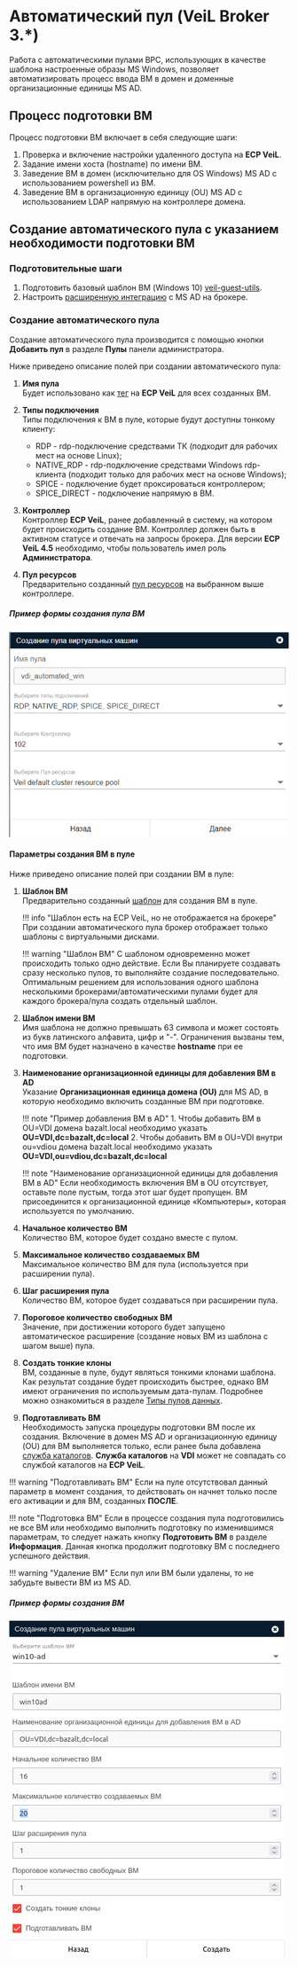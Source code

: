 # Автоматический пул (VeiL Broker 3.*)

Работа с автоматическими пулами ВРС, использующих в качестве шаблона настроенные образы MS Windows, позволяет
автоматизировать процесс ввода ВМ в домен и доменные организационные единицы MS AD.

## Процесс подготовки ВМ 
Процесс подготовки ВМ включает в себя следующие шаги:

1. Проверка и включение настройки удаленного доступа на **ECP VeiL**.
1. Задание имени хоста (hostname) по имени ВМ.
1. Заведение ВМ в домен (исключительно для OS Windows) MS AD с использованием powershell из ВМ.
1. Заведение ВМ в организационную единицу (OU) MS AD с использованием LDAP напрямую на контроллере домена.

## Создание автоматического пула с указанием необходимости подготовки ВМ

### Подготовительные шаги
1. Подготовить базовый шаблон ВМ (Windows 10) [veil-guest-utils](../vm/guest_agent.md).
1. Настроить [расширенную интеграцию](../active_directory/ad_extend.md) с MS AD на брокере.

### Создание автоматического пула
Создание автоматического пула производится с помощью кнопки **Добавить пул** в разделе **Пулы** панели администратора.

Ниже приведено описание полей при создании автоматического пула:

1. **Имя пула**  
    Будет использовано как [тег](https://veil.mashtab.org/docs/base/operator_guide/domains/tags) на **ECP VeiL** 
    для всех созданных ВМ.

1. **Типы подключения**  
    Типы подключения к ВМ в пуле, которые будут доступны тонкому клиенту:
    
      - RDP - rdp-подключение средствами ТК (подходит для рабочих мест на основе Linux);
      - NATIVE_RDP - rdp-подключение средствами Windows rdp-клиента (подходит только для рабочих мест на основе Windows);
      - SPICE - подключение будет проксироваться контроллером;
      - SPICE_DIRECT - подключение напрямую в ВМ.

1. **Контроллер**  
    Контроллер **ECP VeiL**, ранее добавленный в систему, на котором будет происходить создание ВМ.
    Контроллер должен быть в активном статусе и отвечать на запросы брокера. Для версии **ECP VeiL 4.5**
    необходимо, чтобы пользователь имел роль **Администратора**.

1. **Пул ресурсов**  
    Предварительно созданный [пул ресурсов](https://veil.mashtab.org/docs/base/operator_guide/resource_pools) 
    на выбранном выше контроллере.

##### Пример формы создания пула ВМ
![image](../../_assets/vdi/pool/autopool_v3_1.png)

#### Параметры создания ВМ в пуле

Ниже приведено описание полей при создании ВМ в пуле:

1. **Шаблон ВМ**  
Предварительно созданный [шаблон](https://veil.mashtab.org/docs/base/operator_guide/domains/templates) для 
создания ВМ в пуле.

    !!! info "Шаблон есть на ECP VeiL, но не отображается на брокере"
        При создании автоматического пула брокер отображает только шаблоны с виртуальными дисками.
    
    !!! warning "Шаблон ВМ"
        С шаблоном одновременно может происходить только одно действие. Если Вы планируете создавать сразу
        несколько пулов, то выполняйте создание последовательно. Оптимальным решением для использования одного шаблона
        несколькими брокерами/автоматическими пулами будет для каждого брокера/пула создать отдельный шаблон.

2. **Шаблон имени ВМ**  
Имя шаблона не должно превышать 63 символа и может состоять из букв латинского алфавита, цифр и "-". 
Ограничения вызваны тем, что имя ВМ будет назначено в качестве **hostname** при ее подготовки.

3. **Наименование организационной единицы для добавления ВМ в AD**  
Указание **Организационная единица домена (OU)** для MS AD, в которую необходимо включить созданные ВМ при подготовке.
   
    !!! note "Пример добавления ВМ в AD"
        1. Чтобы добавить ВМ в OU=VDI домена bazalt.local необходимо указать 
          **OU=VDI,dc=bazalt,dc=local**
        2. Чтобы добавить ВМ в OU=VDI внутри ou=vdiou домена bazalt.local необходимо указать 
          **OU=VDI,ou=vdiou,dc=bazalt,dc=local**

    !!! note "Наименование организационной единицы для добавления ВМ в AD"
        Если необходимость включения ВМ в OU отсутствует, оставьте поле пустым, тогда этот шаг будет пропущен.
        ВМ присоединится к организационной единице «Компьютеры», которая используется по умолчанию.

4. **Начальное количество ВМ**  
Количество ВМ, которое будет создано вместе с пулом.

5. **Максимальное количество создаваемых ВМ**  
Максимальное количество ВМ для пула (используется при расширении пула).

6. **Шаг расширения пула**  
Количество ВМ, которое будет создаваться при расширении пула.

7. **Пороговое количество свободных ВМ**  
Значение, при достижении которого будет запущено автоматическое расширение 
(создание новых ВМ из шаблона с шагом выше) пула.

8. **Создать тонкие клоны**  
ВМ, созданные в пуле, будут являться тонкими клонами шаблона. Как результат создание 
будет происходить быстрее, однако ВМ имеют ограничения по используемым дата-пулам. Подробнее можно ознакомиться в разделе 
[Типы пулов данных](https://veil.mashtab.org/docs/base/operator_guide/storage/info).

9. **Подготавливать ВМ**  
Необходимость запуска процедуры подготовки ВМ после их создания. Включение в домен MS AD и организационную единицу (OU) 
для ВМ выполняется только, если ранее была добавлена [служба каталогов](../active_directory/ad_extend.md). **Служба 
каталогов** на **VDI** может не совпадать со службой каталогов на **ECP VeiL**.

!!! warning "Подготавливать ВМ"
    Если на пуле отсутствовал данный параметр в момент создания, то действовать он начнет только после его активации
    и для ВМ, созданных **ПОСЛЕ**.

!!! note "Подготовка ВМ"
    Если в процессе создания пула подготовились не все ВМ или необходимо выполнить подготовку по изменившимся 
    параметрам, то следует нажать кнопку **Подготовить ВМ** в разделе **Информация**. Данная кнопка продолжит 
    подготовку ВМ с последнего успешного действия. 

!!! warning "Удаление ВМ"
    Если пул или ВМ были удалены, то не забудьте вывести ВМ из MS AD.    

##### Пример формы создания ВМ
![image](../../_assets/vdi/pool/autopool_v3_2.png)